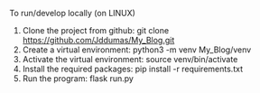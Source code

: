 To run/develop locally (on LINUX)

1. Clone the project from github: git clone https://github.com/Jddumas/My_Blog.git
2. Create a virtual environment: python3 -m venv My_Blog/venv
3. Activate the virtual environment: source venv/bin/activate
4. Install the required packages: pip install -r requirements.txt
5. Run the program: flask run.py